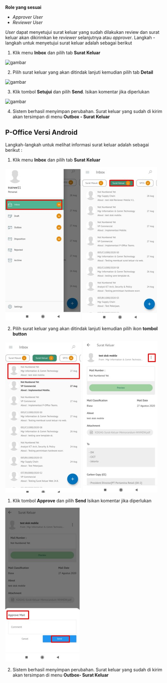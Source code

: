 **Role yang sesuai**

- *Approver User*
- *Reviewer User*

*User* dapat menyetujui surat keluar yang sudah dilakukan review dan surat keluar akan dikirimkan ke *reviewer* selanjutnya atau *approver*. Langkah - langkah untuk menyetujui surat keluar adalah sebagai berikut

1. Klik menu **Inbox** dan pilih tab **Surat Keluar**

![gambar](SC_Surat_Keluar/SK35.png)

2. Pilih surat keluar yang akan ditindak lanjuti kemudian pilih tab **Detail**

![gambar](SC_Surat_Keluar/SK36.png)

3. Klik tombol **Setujui** dan pilih **Send**. Isikan komentar jika diperlukan

![gambar](SC_Surat_Keluar/SK37.png)

4. Sistem berhasil menyimpan perubahan. Surat keluar yang sudah di kirim akan tersimpan di menu **Outbox - Surat Keluar**








## **P-Office Versi Android**

Langkah-langkah untuk melihat informasi surat keluar adalah sebagai berikut :

1. Klik menu **Inbox** dan pilih tab **Surat Keluar**

![gambar](SuratKeluar/SK_Android/SetujuSK\A01.jpg) ![gambar](SuratKeluar/SK_Android/SetujuSK\A02.jpg)

2. Pilih surat keluar yang akan ditindak lanjuti kemudian pilih ikon **tombol button**

![gambar](SuratKeluar/SK_Android/SetujuSK\A03.jpg) ![gambar](SuratKeluar/SK_Android/SetujuSK\A04.jpg)

1. Klik tombol **Approve** dan pilih **Send** Isikan komentar jika diperlukan

![gambar](SuratKeluar/SK_Android/SetujuSK\A05.jpg)

2. Sistem berhasil menyimpan perubahan. Surat keluar yang sudah di kirim akan tersimpan di menu **Outbox- Surat Keluar**
